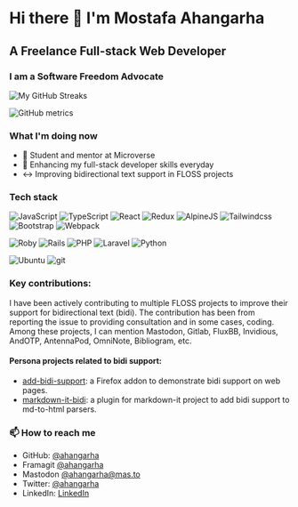 # Hi there 👋 I'm Mostafa Ahangarha

## A Freelance Full-stack Web Developer

### I am a Software Freedom Advocate

![My GitHub Streaks](https://github-readme-streak-stats.herokuapp.com/?user=ahangarha)

![GitHub metrics](https://metrics.lecoq.io/ahangarha)

### What I'm doing now

- 🔭 Student and mentor at Microverse
- 🌱 Enhancing my full-stack developer skills everyday
- ↔️ Improving bidirectional text support in FLOSS projects

### Tech stack

![JavaScript](https://img.shields.io/badge/-JavaScript-444?logo=javascript&logoColor=yellow&labelColor=222)
![TypeScript](https://img.shields.io/badge/-TypeScript-444?logo=typescript&logoColor=blue&labelColor=222)
![React](https://img.shields.io/badge/-React-444?logo=react&logoColor=eee&labelColor=blue)
![Redux](https://img.shields.io/badge/-Redux-444?logo=Redux&logoColor=eee&labelColor=purple)
![AlpineJS](https://img.shields.io/badge/-Alpine.js-444?logo=alpine.js&logoColor=eee&labelColor=blue)
![Tailwindcss](https://img.shields.io/badge/-Tailwindcss-444?logo=tailwindcss&logoColor=eee&labelColor=blue)
![Bootstrap](https://img.shields.io/badge/-Bootstrap-444?logo=Bootstrap&logoColor=eee&labelColor=blue)
![Webpack](https://img.shields.io/badge/-Webpack-444?logo=Webpack&logoColor=blue&labelColor=222)

![Roby](https://img.shields.io/badge/-Ruby-444?logo=ruby&logoColor=eee&labelColor=red)
![Rails](https://img.shields.io/badge/-Rails-444?logo=rubyonrails&logoColor=eee&labelColor=red)
![PHP](https://img.shields.io/badge/-PHP-444?logo=php&logoColor=eee&labelColor=blue)
![Laravel](https://img.shields.io/badge/-Laravel-444?logo=laravel&logoColor=eee&labelColor=red)
![Python](https://img.shields.io/badge/-Python-444?logo=Python&logoColor=eee&labelColor=blue)

![Ubuntu](https://img.shields.io/badge/-Ubuntu-444?logo=ubuntu&logoColor=eee&labelColor=orange)
![git](https://img.shields.io/badge/-git-444?logo=git&logoColor=eee&labelColor=red)

### Key contributions:

I have been actively contributing to multiple FLOSS projects to improve their support for bidirectional text (bidi). The contribution has been from reporting the issue to providing consultation and in some cases, coding. Among these projects, I can mention Mastodon, Gitlab, FluxBB, Invidious, AndOTP, AntennaPod, OmniNote, Bibliogram, etc.

#### Persona projects related to bidi support:

- [add-bidi-support](https://github.com/ahangarha/add-bidi-support): a Firefox addon to demonstrate bidi support on web pages.
- [markdown-it-bidi](https://github.com/ahangarha/markdown-it-bidi): a plugin for markdown-it project to add bidi support to md-to-html parsers.

### 📫 How to reach me

- GitHub: [@ahangarha](https://github.com/ahangarha)
- Framagit [@ahangarha](https://framagit.org/ahangarha/)
- Mastodon [@ahangarha@mas.to](https://mas.to/@ahangarha)
- Twitter: [@ahangarha](https://twitter.com/@ahangarha)
- LinkedIn: [LinkedIn](https://www.linkedin.com/in/ahangarha/)
